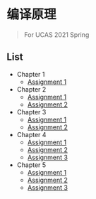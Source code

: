 # 编译原理
> For UCAS 2021 Spring

## List
* Chapter 1
  * [Assignment 1](Chapter1/Assignment1.md)
* Chapter 2
  * [Assignment 1](Chapter2/Assignment1.md)
  * [Assignment 2](Chapter2/Assignment2.md)
* Chapter 3
  * [Assignment 1](Chapter3/Assignment1.md)
  * [Assignment 2](Chapter3/Assignment2.md)
* Chapter 4
  * [Assignment 1](Chapter4/Assignment1.md)
  * [Assignment 2](Chapter4/Assignment2.md)
  * [Assignment 3](Chapter4/Assignment3.md)
* Chapter 5
  * [Assignment 1](Chapter5/Assignment1.md)
  * [Assignment 2](Chapter5/Assignment2.md)
  * [Assignment 3](Chapter5/Assignment3.md)